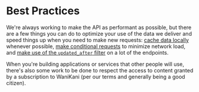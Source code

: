 # Best Practices

We're always working to make the API as performant as possible, but there are a few things you can do to optimize your use of the data we deliver and speed things up when you need to make new requests: [cache data locally](#caching) whenever possible, [make conditional requests](#conditional-requests) to minimize network load, and [make use of the `updated_after` filter](#leveraging-the-code-updated_after-code-filter) on a lot of the endpoints.

When you're building applications or services that other people will use, there's also some work to be done to respect the access to content granted by a subscription to WaniKani (per our terms and generally being a good citizen).
